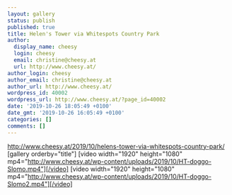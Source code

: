 ```yaml
---
layout: gallery
status: publish
published: true
title: Helen's Tower via Whitespots Country Park
author:
  display_name: cheesy
  login: cheesy
  email: christine@cheesy.at
  url: http://www.cheesy.at/
author_login: cheesy
author_email: christine@cheesy.at
author_url: http://www.cheesy.at/
wordpress_id: 40002
wordpress_url: http://www.cheesy.at/?page_id=40002
date: '2019-10-26 18:05:49 +0100'
date_gmt: '2019-10-26 16:05:49 +0100'
categories: []
comments: []
---
```

http://www.cheesy.at/2019/10/helens-tower-via-whitespots-country-park/
[gallery orderby="title"]
[video width="1920" height="1080" mp4="http://www.cheesy.at/wp-content/uploads/2019/10/HT-doggo-Slomo.mp4"][/video]
[video width="1920" height="1080" mp4="http://www.cheesy.at/wp-content/uploads/2019/10/HT-doggo-Slomo2.mp4"][/video]
